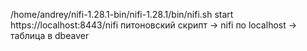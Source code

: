 /home/andrey/nifi-1.28.1-bin/nifi-1.28.1/bin/nifi.sh start
https://localhost:8443/nifi
питоновский скрипт -> nifi по localhost -> таблица в dbeaver
